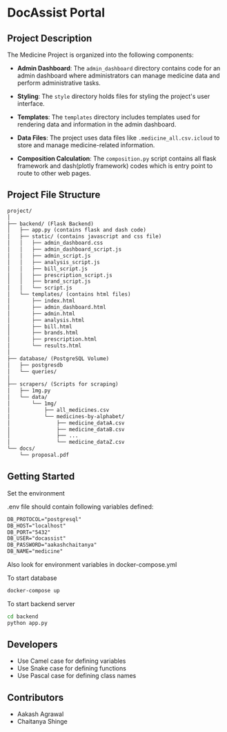 # DocAssist Portal

## Project Description

The Medicine Project is organized into the following components:

- **Admin Dashboard**: The `admin_dashboard` directory contains code for an admin dashboard where administrators can manage medicine data and perform administrative tasks.

- **Styling**: The `style` directory holds files for styling the project's user interface.

- **Templates**: The `templates` directory includes templates used for rendering data and information in the admin dashboard.

- **Data Files**: The project uses data files like `.medicine_all.csv.icloud` to store and manage medicine-related information.

- **Composition Calculation**: The `composition.py` script contains all flask framework and dash(plotly framework) codes which is entry point to route to other web pages.

## Project File Structure

```txt
project/
│
├── backend/ (Flask Backend)
│   ├── app.py (contains flask and dash code)
│   ├── static/ (contains javascript and css file)
│   │   ├── admin_dashboard.css
│   │   ├── admin_dashboard_script.js
│   │   ├── admin_script.js
│   │   ├── analysis_script.js
│   │   ├── bill_script.js
│   │   ├── prescription_script.js
│   │   ├── brand_script.js
│   │   └── script.js
│   └── templates/ (contains html files)
│       ├── index.html
│       ├── admin_dashboard.html
│       ├── admin.html
│       ├── analysis.html
│       ├── bill.html
│       ├── brands.html
│       ├── prescription.html
│       └── results.html
│
├── database/ (PostgreSQL Volume)
│   ├── postgresdb
│   └── queries/
│
├── scrapers/ (Scripts for scraping)
│   ├── 1mg.py
│   └── data/
│       └── 1mg/
│           ├── all_medicines.csv
│           └── medicines-by-alphabet/
│               ├── medicine_dataA.csv
│               ├── medicine_dataB.csv
│               ├── ...
│               └── medicine_dataZ.csv
└── docs/
    └── proposal.pdf

```

## Getting Started

Set the environment

.env file should contain following variables defined:

```txt
DB_PROTOCOL="postgresql"
DB_HOST="localhost"
DB_PORT="5432"
DB_USER="docassist"
DB_PASSWORD="aakashchaitanya"
DB_NAME="medicine"
```

Also look for environment variables in docker-compose.yml

To start database

```sh
docker-compose up
```

To start backend server

```sh
cd backend
python app.py
```

## Developers

- Use Camel case for defining variables
- Use Snake case for defining functions
- Use Pascal case for defining class names

## Contributors

- Aakash Agrawal
- Chaitanya Shinge
